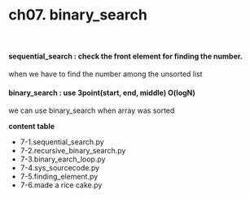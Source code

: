 # ch07. binary_search
<br>

#### sequential_search : check the front element for finding the number. <br>

when we have to find the number among the unsorted list

#### binary_search : use 3point(start, end, middle) O(logN) <br>

we can use binary_search when array was sorted
<br>

**content table**
- 7-1.sequential_search.py
- 7-2.recursive_binary_search.py
- 7-3.binary_earch_loop.py
- 7-4.sys_sourcecode.py
- 7-5.finding_element.py
- 7-6.made a rice cake.py